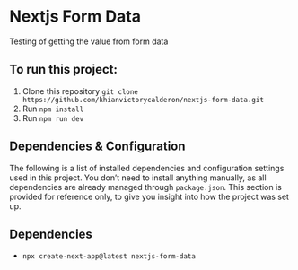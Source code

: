 # Nextjs Form Data
Testing of getting the value from form data

## To run this project:
1. Clone this repository `git clone https://github.com/khianvictorycalderon/nextjs-form-data.git`
2. Run `npm install`
3. Run `npm run dev`

## Dependencies & Configuration
The following is a list of installed dependencies and configuration settings used in this project.
You don’t need to install anything manually, as all dependencies are already managed through `package.json`.
This section is provided for reference only, to give you insight into how the project was set up.

## Dependencies
- `npx create-next-app@latest nextjs-form-data`